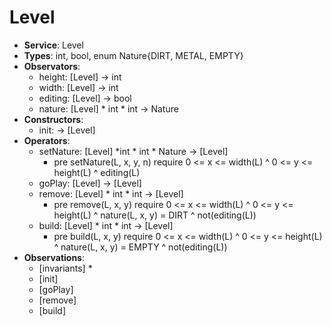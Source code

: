 # Level

* __Service__: Level
* __Types__: int, bool, enum Nature{DIRT, METAL, EMPTY}
* __Observators__:
	* height: [Level] -> int
	* width: [Level] -> int
	* editing: [Level] -> bool
	* nature: [Level] * int * int -> Nature
* __Constructors__:
	* init: -> [Level]
* __Operators__:
	* setNature: [Level] *int * int * Nature -> [Level]
		* pre setNature(L, x, y, n) require 0 <= x <= width(L) ^ 0 <= y <= height(L) ^ editing(L)
	* goPlay: [Level] -> [Level]
	* remove: [Level] * int * int -> [Level]
		* pre remove(L, x, y) require 0 <= x <= width(L) ^ 0 <= y <= height(L) ^ nature(L, x, y) = DIRT ^ not(editing(L))
	* build: [Level] * int * int -> [Level]
		* pre build(L, x, y) require 0 <= x <= width(L) ^ 0 <= y <= height(L) ^ nature(L, x, y) = EMPTY ^ not(editing(L))
* __Observations__:
	* [invariants]
		* 
	* [init]
	* [goPlay]
	* [remove]
	* [build]
